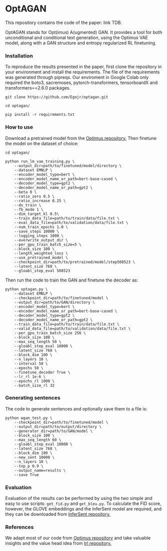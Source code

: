 # OptAGAN

This repository contains the code of the paper: link TDB.

OptAGAN stands for Opt(imus) A(ugmented) GAN. It provides a tool for both unconditional and conditional text generation, using the Optimus VAE model, along with a GAN structure and entropy regularized RL finetuning.

### Installation
To reproduce the results presented in the paper, first clone the repository in your environment and install the requirements. 
The file of the requirements was generated through pipreqs. Our enviroment in Google Colab only required the boto3, sacremoses, pytorch-transformers, tensorboardX and transformers==2.6.0 packages.

`git clone https://github.com/Egojr/optagan.git`

`cd optagan/`

`pip install -r requirements.txt`

### How to use

Download a pretrained model from the [Optimus repository.](https://github.com/ChunyuanLI/Optimus)
Then finetune the model on the dataset of choice:

`cd optagan/`

    python run_lm_vae_training.py \
        --output_dir=path/to/finetuned/model/directory \
        --dataset EMNLP \
        --encoder_model_type=bert \
        --encoder_model_name_or_path=bert-base-cased \
        --decoder_model_type=gpt2 \
        --decoder_model_name_or_path=gpt2 \
        --beta 0 \
        --ratio_zero 0.5 \
        --ratio_increase 0.25 \
        --do_train \
        --fb_mode 1 \
        --dim_target_kl 0.5\
        --train_data_file=path/to/train/data/file.txt \
        --eval_data_file=path/to/validation/data/file.txt \
        --num_train_epochs 1.0 \
        --save_steps 10000 \
        --logging_steps 1000 \
        --overwrite_output_dir \
        --per_gpu_train_batch_size=5 \
        --block_size 100 \
        --length_weighted_loss \
        --use_pretrained_model \
        --checkpoint_dir=path/to/pretrained/model/step508523 \
        --latent_size 768 \
        --gloabl_step_eval 508523


Then run the code to train the GAN and finetune the decoder as:

    python optagan.py \
        --dataset EMNLP \
        --checkpoint_dir=path/to/finetuned/model \
        --output_dir=path/to/GAN/directory \
        --encoder_model_type=bert \
        --encoder_model_name_or_path=bert-base-cased \
        --decoder_model_type=gpt2 \
        --decoder_model_name_or_path=gpt2 \
        --train_data_file=path/to/train/data/file.txt \
        --valid_data_file=path/to/validation/data/file.txt \
        --per_gpu_train_batch_size 256 \
        --block_size 100 \
        --max_seq_length 50 \
        --gloabl_step_eval 10000 \
        --latent_size 768 \
        --block_dim 100 \
        --n_layers 10 \
        --interval 50 \
        --epochs 50 \
        --finetune_decoder True \
        --lr_rl 1e-6 \
        --epochs_rl 1000 \
        --batch_size_rl 32
    
    
### Generating sentences

The code to generate sentences and optionally save them to a file is:

    python wgan_test.py \
        --checkpoint_dir=path/to/finetuned/model \
        --output_dir=path/to/output/directory \
        --generator_dir=path/to/GAN/model \
        --block_size 100 \
        --max_seq_length 60 \
        --gloabl_step_eval 10000 \
        --latent_size 768 \
        --block_dim 100 \
        --new_sent 10000 \
        --n_layers 10 \
        --top_p 0.9 \
        --output_name=results \
        --save True
    
### Evaluation

Evaluation of the results can be performed by using the two simple and easy to use scripts: `get_fid.py` and `get_bleu.py`. To calculate the FID score, however, the GLOVE embeddings and the InferSent model are required, and they can be downloaded from [InferSent repository.](https://github.com/facebookresearch/InferSent)


### References

We adapt most of our code from [Optimus repository](https://github.com/ChunyuanLI/Optimus) and take valuable insights and the value head idea from [trl repository.](https://github.com/lvwerra/trl/)
